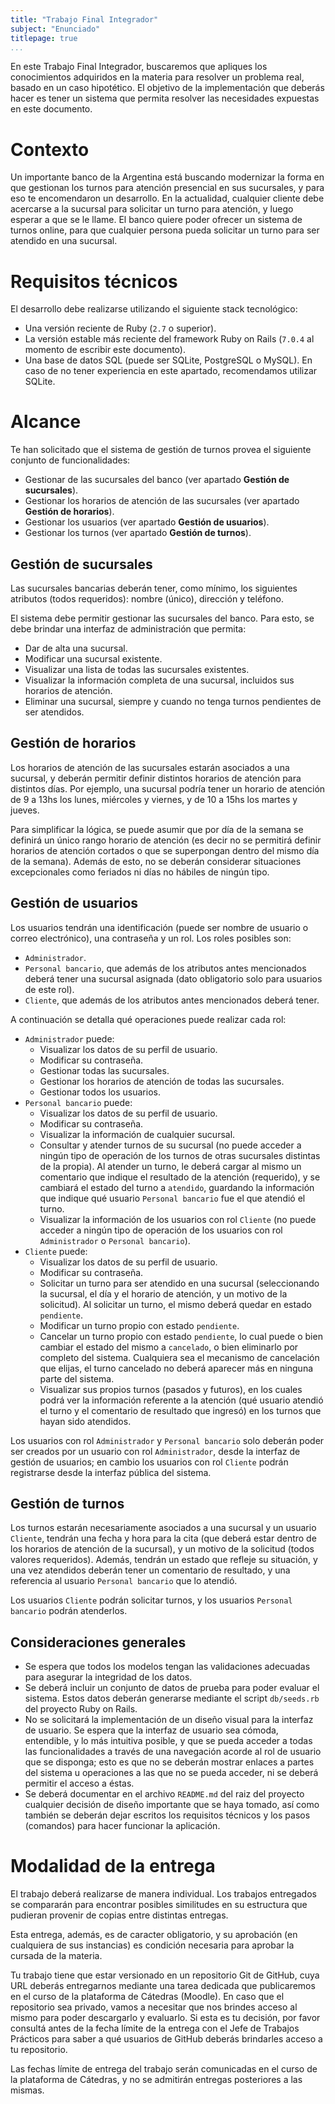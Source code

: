 ```yaml
---
title: "Trabajo Final Integrador"
subject: "Enunciado"
titlepage: true
...
```


En este Trabajo Final Integrador, buscaremos que apliques los conocimientos adquiridos en
la materia para resolver un problema real, basado en un caso hipotético. El objetivo de la
implementación que deberás hacer es tener un sistema que permita resolver las necesidades
expuestas en este documento.

# Contexto

Un importante banco de la Argentina está buscando modernizar la forma en que gestionan los
turnos para atención presencial en sus sucursales, y para eso te encomendaron un desarrollo.
En la actualidad, cualquier cliente debe acercarse a la sucursal para solicitar un turno
para atención, y luego esperar a que se le llame. El banco quiere poder ofrecer un sistema
de turnos online, para que cualquier persona pueda solicitar un turno para ser atendido en
una sucursal.

# Requisitos técnicos

El desarrollo debe realizarse utilizando el siguiente stack tecnológico:

* Una versión reciente de Ruby (`2.7` o superior).
* La versión estable más reciente del framework Ruby on Rails (`7.0.4` al momento de escribir
  este documento).
* Una base de datos SQL (puede ser SQLite, PostgreSQL o MySQL). En caso de no tener experiencia
  en este apartado, recomendamos utilizar SQLite.

# Alcance

Te han solicitado que el sistema de gestión de turnos provea el siguiente conjunto de
funcionalidades:

* Gestionar de las sucursales del banco (ver apartado **Gestión de sucursales**).
* Gestionar los horarios de atención de las sucursales (ver apartado **Gestión de horarios**).
* Gestionar los usuarios (ver apartado **Gestión de usuarios**).
* Gestionar los turnos (ver apartado **Gestión de turnos**).

## Gestión de sucursales

Las sucursales bancarias deberán tener, como mínimo, los siguientes atributos (todos requeridos):
nombre (único), dirección y teléfono.

El sistema debe permitir gestionar las sucursales del banco. Para esto, se debe brindar una
interfaz de administración que permita:

* Dar de alta una sucursal.
* Modificar una sucursal existente.
* Visualizar una lista de todas las sucursales existentes.
* Visualizar la información completa de una sucursal, incluidos sus horarios de atención.
* Eliminar una sucursal, siempre y cuando no tenga turnos pendientes de ser atendidos.

## Gestión de horarios

Los horarios de atención de las sucursales estarán asociados a una sucursal, y deberán
permitir definir distintos horarios de atención para distintos días. Por ejemplo, una sucursal
podría tener un horario de atención de 9 a 13hs los lunes, miércoles y viernes, y de 10 a
15hs los martes y jueves.

Para simplificar la lógica, se puede asumir que por día de la semana se definirá un único
rango horario de atención (es decir no se permitirá definir horarios de atención cortados
o que se superpongan dentro del mismo día de la semana). Además de esto, no se deberán
considerar situaciones excepcionales como feriados ni días no hábiles de ningún tipo.

## Gestión de usuarios

Los usuarios tendrán una identificación (puede ser nombre de usuario o correo electrónico),
una contraseña y un rol. Los roles posibles son:

* `Administrador`.
* `Personal bancario`, que además de los atributos antes mencionados deberá tener una
  sucursal asignada (dato obligatorio solo para usuarios de este rol).
* `Cliente`, que además de los atributos antes mencionados deberá tener.

A continuación se detalla qué operaciones puede realizar cada rol:

* `Administrador` puede:
  * Visualizar los datos de su perfil de usuario.
  * Modificar su contraseña.
  * Gestionar todas las sucursales.
  * Gestionar los horarios de atención de todas las sucursales.
  * Gestionar todos los usuarios.
* `Personal bancario` puede:
  * Visualizar los datos de su perfil de usuario.
  * Modificar su contraseña.
  * Visualizar la información de cualquier sucursal.
  * Consultar y atender turnos de su sucursal (no puede acceder a ningún tipo de operación
    de los turnos de otras sucursales distintas de la propia). Al atender un turno, le
    deberá cargar al mismo un comentario que indique el resultado de la atención (requerido),
    y se cambiará el estado del turno a `atendido`, guardando la información que indique
    qué usuario `Personal bancario` fue el que atendió el turno.
  * Visualizar la información de los usuarios con rol `Cliente` (no puede acceder a ningún
    tipo de operación de los usuarios con rol `Administrador` o `Personal bancario`).
* `Cliente` puede:
  * Visualizar los datos de su perfil de usuario.
  * Modificar su contraseña.
  * Solicitar un turno para ser atendido en una sucursal (seleccionando la sucursal, el
    día y el horario de atención, y un motivo de la solicitud). Al solicitar un turno, el
    mismo deberá quedar en estado `pendiente`.
  * Modificar un turno propio con estado `pendiente`.
  * Cancelar un turno propio con estado `pendiente`, lo cual puede o bien cambiar el estado
    del mismo a `cancelado`, o bien eliminarlo por completo del sistema. Cualquiera sea el
    mecanismo de cancelación que elijas, el turno cancelado no deberá aparecer más en
    ninguna parte del sistema.
  * Visualizar sus propios turnos (pasados y futuros), en los cuales podrá ver la información
    referente a la atención (qué usuario atendió el turno y el comentario de resultado que
    ingresó) en los turnos que hayan sido atendidos.

Los usuarios con rol `Administrador` y `Personal bancario` solo deberán poder ser creados
por un usuario con rol `Administrador`, desde la interfaz de gestión de usuarios; en cambio
los usuarios con rol `Cliente` podrán registrarse desde la interfaz pública del sistema.

## Gestión de turnos

Los turnos estarán necesariamente asociados a una sucursal y un usuario `Cliente`, tendrán
una fecha y hora para la cita (que deberá estar dentro de los horarios de atención de la
sucursal), y un motivo de la solicitud (todos valores requeridos). Además, tendrán un estado
que refleje su situación, y una vez atendidos deberán tener un comentario de resultado,
y una referencia al usuario `Personal bancario` que lo atendió.

Los usuarios `Cliente` podrán solicitar turnos, y los usuarios `Personal bancario` podrán
atenderlos.

## Consideraciones generales

* Se espera que todos los modelos tengan las validaciones adecuadas para asegurar la
  integridad de los datos.
* Se deberá incluir un conjunto de datos de prueba para poder evaluar el sistema. Estos
  datos deberán generarse mediante el script `db/seeds.rb` del proyecto Ruby on Rails.
* No se solicitará la implementación de un diseño visual para la interfaz de usuario. Se
  espera que la interfaz de usuario sea cómoda, entendible, y lo más intuitiva posible, y
  que se pueda acceder a todas las funcionalidades a través de una navegación acorde al
  rol de usuario que se disponga; esto es que no se deberán mostrar enlaces a partes del
  sistema u operaciones a las que no se pueda acceder, ni se deberá permitir el acceso a
  éstas.
* Se deberá documentar en el archivo `README.md` del raiz del proyecto cualquier decisión
  de diseño importante que se haya tomado, así como también se deberán dejar escritos
  los requisitos técnicos y los pasos (comandos) para hacer funcionar la aplicación.

# Modalidad de la entrega

El trabajo deberá realizarse de manera individual. Los trabajos entregados se compararán
para encontrar posibles similitudes en su estructura que pudieran provenir de copias entre
distintas entregas.

Esta entrega, además, es de caracter obligatorio, y su aprobación (en cualquiera de sus
instancias) es condición necesaria para aprobar la cursada de la materia.

Tu trabajo tiene que estar versionado en un repositorio Git de GitHub, cuya URL deberás
entregarnos mediante una tarea dedicada que publicaremos en el curso de la plataforma de
Cátedras (Moodle). En caso que el repositorio sea privado, vamos a necesitar que nos brindes
acceso al mismo para poder descargarlo y evaluarlo. Si esta es tu decisión, por favor
consultá antes de la fecha límite de la entrega con el Jefe de Trabajos Prácticos para
saber a qué usuarios de GitHub deberás brindarles acceso a tu repositorio.

Las fechas límite de entrega del trabajo serán comunicadas en el curso de la plataforma de
Cátedras, y no se admitirán entregas posteriores a las mismas.
